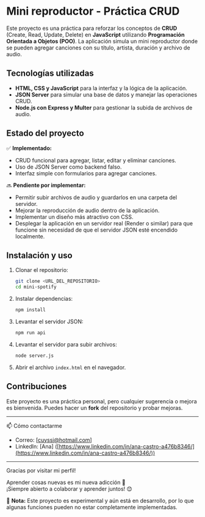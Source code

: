 
# Mini reproductor - Práctica CRUD

Este proyecto es una práctica para reforzar los conceptos de **CRUD** (Create, Read, Update, Delete) en **JavaScript** utilizando **Programación Orientada a Objetos (POO)**. La aplicación simula un mini reproductor donde se pueden agregar canciones con su título, artista, duración y archivo de audio.

## Tecnologías utilizadas

- **HTML, CSS y JavaScript** para la interfaz y la lógica de la aplicación.
- **JSON Server** para simular una base de datos y manejar las operaciones CRUD.
- **Node.js con Express y Multer** para gestionar la subida de archivos de audio.

## Estado del proyecto

✅ **Implementado:**  
- CRUD funcional para agregar, listar, editar y eliminar canciones.  
- Uso de JSON Server como backend falso.  
- Interfaz simple con formularios para agregar canciones.  

🔜 **Pendiente por implementar:**  
- Permitir subir archivos de audio y guardarlos en una carpeta del servidor.  
- Mejorar la reproducción de audio dentro de la aplicación.  
- Implementar un diseño más atractivo con CSS.  
- Desplegar la aplicación en un servidor real (Render o similar) para que funcione sin necesidad de que el servidor JSON esté encendido localmente.

## Instalación y uso

1. Clonar el repositorio:
   ```bash
   git clone <URL_DEL_REPOSITORIO>
   cd mini-spotify
   ```

2. Instalar dependencias:
   ```bash
   npm install
   ```

3. Levantar el servidor JSON:
   ```bash
   npm run api
   ```

4. Levantar el servidor para subir archivos:
   ```bash
   node server.js
   ```

5. Abrir el archivo `index.html` en el navegador.

## Contribuciones
Este proyecto es una práctica personal, pero cualquier sugerencia o mejora es bienvenida. Puedes hacer un **fork** del repositorio y probar mejoras.

---
📫 Cómo contactarme

- Correo: [[cuyssi@hotmail.com](mailto:cuyssi@hotmail.com)]
- LinkedIn: [Ana] ([https://www.linkedin.com/in/ana-castro-a476b8346/](https://www.linkedin.com/in/ana-castro-a476b8346/))
---
Gracias por visitar mi perfil!

Aprender cosas nuevas es mi nueva adicción 🤩  
¡Siempre abierto a colaborar y aprender juntos! 😊  

📌 **Nota:** Este proyecto es experimental y aún está en desarrollo, por lo que algunas funciones pueden no estar completamente implementadas.

